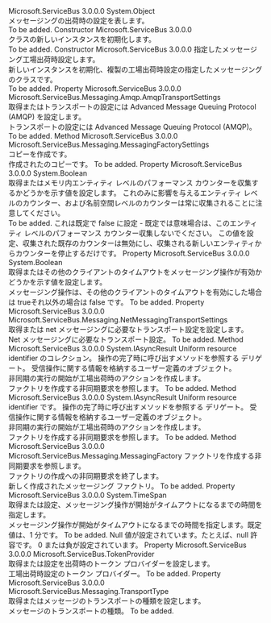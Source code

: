 <Type Name="MessagingFactorySettings" FullName="Microsoft.ServiceBus.Messaging.MessagingFactorySettings">
  <TypeSignature Language="C#" Value="public class MessagingFactorySettings" />
  <TypeSignature Language="ILAsm" Value=".class public auto ansi beforefieldinit MessagingFactorySettings extends System.Object" />
  <TypeSignature Language="DocId" Value="T:Microsoft.ServiceBus.Messaging.MessagingFactorySettings" />
  <TypeSignature Language="VB.NET" Value="Public Class MessagingFactorySettings" />
  <TypeSignature Language="F#" Value="type MessagingFactorySettings = class" />
  <AssemblyInfo>
    <AssemblyName>Microsoft.ServiceBus</AssemblyName>
    <AssemblyVersion>3.0.0.0</AssemblyVersion>
  </AssemblyInfo>
  <Base>
    <BaseTypeName>System.Object</BaseTypeName>
  </Base>
  <Interfaces />
  <Docs>
    <summary>メッセージングの出荷時の設定を表します。</summary>
    <remarks>To be added.</remarks>
  </Docs>
  <Members>
    <Member MemberName=".ctor">
      <MemberSignature Language="C#" Value="public MessagingFactorySettings ();" />
      <MemberSignature Language="ILAsm" Value=".method public hidebysig specialname rtspecialname instance void .ctor() cil managed" />
      <MemberSignature Language="DocId" Value="M:Microsoft.ServiceBus.Messaging.MessagingFactorySettings.#ctor" />
      <MemberSignature Language="VB.NET" Value="Public Sub New ()" />
      <MemberType>Constructor</MemberType>
      <AssemblyInfo>
        <AssemblyName>Microsoft.ServiceBus</AssemblyName>
        <AssemblyVersion>3.0.0.0</AssemblyVersion>
      </AssemblyInfo>
      <Parameters />
      <Docs>
        <summary><see cref="T:Microsoft.ServiceBus.Messaging.MessagingFactorySettings" /> クラスの新しいインスタンスを初期化します。</summary>
        <remarks>To be added.</remarks>
      </Docs>
    </Member>
    <Member MemberName=".ctor">
      <MemberSignature Language="C#" Value="public MessagingFactorySettings (Microsoft.ServiceBus.Messaging.MessagingFactorySettings other);" />
      <MemberSignature Language="ILAsm" Value=".method public hidebysig specialname rtspecialname instance void .ctor(class Microsoft.ServiceBus.Messaging.MessagingFactorySettings other) cil managed" />
      <MemberSignature Language="DocId" Value="M:Microsoft.ServiceBus.Messaging.MessagingFactorySettings.#ctor(Microsoft.ServiceBus.Messaging.MessagingFactorySettings)" />
      <MemberSignature Language="VB.NET" Value="Public Sub New (other As MessagingFactorySettings)" />
      <MemberSignature Language="F#" Value="new Microsoft.ServiceBus.Messaging.MessagingFactorySettings : Microsoft.ServiceBus.Messaging.MessagingFactorySettings -&gt; Microsoft.ServiceBus.Messaging.MessagingFactorySettings" Usage="new Microsoft.ServiceBus.Messaging.MessagingFactorySettings other" />
      <MemberType>Constructor</MemberType>
      <AssemblyInfo>
        <AssemblyName>Microsoft.ServiceBus</AssemblyName>
        <AssemblyVersion>3.0.0.0</AssemblyVersion>
      </AssemblyInfo>
      <Parameters>
        <Parameter Name="other" Type="Microsoft.ServiceBus.Messaging.MessagingFactorySettings" />
      </Parameters>
      <Docs>
        <param name="other">指定したメッセージング工場出荷時設定します。</param>
        <summary>新しいインスタンスを初期化、<see cref="T:Microsoft.ServiceBus.Messaging.MessagingFactorySettings" />複製の工場出荷時設定の指定したメッセージングのクラスです。</summary>
        <remarks>To be added.</remarks>
      </Docs>
    </Member>
    <Member MemberName="AmqpTransportSettings">
      <MemberSignature Language="C#" Value="public Microsoft.ServiceBus.Messaging.Amqp.AmqpTransportSettings AmqpTransportSettings { get; set; }" />
      <MemberSignature Language="ILAsm" Value=".property instance class Microsoft.ServiceBus.Messaging.Amqp.AmqpTransportSettings AmqpTransportSettings" />
      <MemberSignature Language="DocId" Value="P:Microsoft.ServiceBus.Messaging.MessagingFactorySettings.AmqpTransportSettings" />
      <MemberSignature Language="VB.NET" Value="Public Property AmqpTransportSettings As AmqpTransportSettings" />
      <MemberSignature Language="F#" Value="member this.AmqpTransportSettings : Microsoft.ServiceBus.Messaging.Amqp.AmqpTransportSettings with get, set" Usage="Microsoft.ServiceBus.Messaging.MessagingFactorySettings.AmqpTransportSettings" />
      <MemberType>Property</MemberType>
      <AssemblyInfo>
        <AssemblyName>Microsoft.ServiceBus</AssemblyName>
        <AssemblyVersion>3.0.0.0</AssemblyVersion>
      </AssemblyInfo>
      <ReturnValue>
        <ReturnType>Microsoft.ServiceBus.Messaging.Amqp.AmqpTransportSettings</ReturnType>
      </ReturnValue>
      <Docs>
        <summary>取得またはトランスポートの設定には Advanced Message Queuing Protocol (AMQP) を設定します。</summary>
        <value>トランスポートの設定には Advanced Message Queuing Protocol (AMQP)。</value>
        <remarks>To be added.</remarks>
      </Docs>
    </Member>
    <Member MemberName="Clone">
      <MemberSignature Language="C#" Value="public virtual Microsoft.ServiceBus.Messaging.MessagingFactorySettings Clone ();" />
      <MemberSignature Language="ILAsm" Value=".method public hidebysig newslot virtual instance class Microsoft.ServiceBus.Messaging.MessagingFactorySettings Clone() cil managed" />
      <MemberSignature Language="DocId" Value="M:Microsoft.ServiceBus.Messaging.MessagingFactorySettings.Clone" />
      <MemberSignature Language="VB.NET" Value="Public Overridable Function Clone () As MessagingFactorySettings" />
      <MemberSignature Language="F#" Value="abstract member Clone : unit -&gt; Microsoft.ServiceBus.Messaging.MessagingFactorySettings&#xA;override this.Clone : unit -&gt; Microsoft.ServiceBus.Messaging.MessagingFactorySettings" Usage="messagingFactorySettings.Clone " />
      <MemberType>Method</MemberType>
      <AssemblyInfo>
        <AssemblyName>Microsoft.ServiceBus</AssemblyName>
        <AssemblyVersion>3.0.0.0</AssemblyVersion>
      </AssemblyInfo>
      <ReturnValue>
        <ReturnType>Microsoft.ServiceBus.Messaging.MessagingFactorySettings</ReturnType>
      </ReturnValue>
      <Parameters />
      <Docs>
        <summary>コピーを作成<see cref="T:Microsoft.ServiceBus.Messaging.MessagingFactorySettings" />です。</summary>
        <returns>作成されたのコピー<see cref="T:Microsoft.ServiceBus.Messaging.MessagingFactorySettings" />です。</returns>
        <remarks>To be added.</remarks>
      </Docs>
    </Member>
    <Member MemberName="DisableEntityLevelPerformanceCounters">
      <MemberSignature Language="C#" Value="public bool DisableEntityLevelPerformanceCounters { get; set; }" />
      <MemberSignature Language="ILAsm" Value=".property instance bool DisableEntityLevelPerformanceCounters" />
      <MemberSignature Language="DocId" Value="P:Microsoft.ServiceBus.Messaging.MessagingFactorySettings.DisableEntityLevelPerformanceCounters" />
      <MemberSignature Language="VB.NET" Value="Public Property DisableEntityLevelPerformanceCounters As Boolean" />
      <MemberSignature Language="F#" Value="member this.DisableEntityLevelPerformanceCounters : bool with get, set" Usage="Microsoft.ServiceBus.Messaging.MessagingFactorySettings.DisableEntityLevelPerformanceCounters" />
      <MemberType>Property</MemberType>
      <AssemblyInfo>
        <AssemblyName>Microsoft.ServiceBus</AssemblyName>
        <AssemblyVersion>3.0.0.0</AssemblyVersion>
      </AssemblyInfo>
      <ReturnValue>
        <ReturnType>System.Boolean</ReturnType>
      </ReturnValue>
      <Docs>
        <summary>
            取得またはメモリ内エンティティ レベルのパフォーマンス カウンターを収集するかどうかを示す値を設定します。 これのみに影響を与えるエンティティ レベルのカウンター、および名前空間レベルのカウンターは常に収集されることに注意してください。
            </summary>
        <value>To be added.</value>
        <remarks>これは既定で false に設定 - 既定では意味場合は、このエンティティ レベルのパフォーマンス カウンター収集しないでください。 この値を設定、収集された既存のカウンターは無効にし、収集される新しいエンティティからカウンターを停止するだけです。</remarks>
      </Docs>
    </Member>
    <Member MemberName="EnableAdditionalClientTimeout">
      <MemberSignature Language="C#" Value="public bool EnableAdditionalClientTimeout { get; set; }" />
      <MemberSignature Language="ILAsm" Value=".property instance bool EnableAdditionalClientTimeout" />
      <MemberSignature Language="DocId" Value="P:Microsoft.ServiceBus.Messaging.MessagingFactorySettings.EnableAdditionalClientTimeout" />
      <MemberSignature Language="VB.NET" Value="Public Property EnableAdditionalClientTimeout As Boolean" />
      <MemberSignature Language="F#" Value="member this.EnableAdditionalClientTimeout : bool with get, set" Usage="Microsoft.ServiceBus.Messaging.MessagingFactorySettings.EnableAdditionalClientTimeout" />
      <MemberType>Property</MemberType>
      <AssemblyInfo>
        <AssemblyName>Microsoft.ServiceBus</AssemblyName>
        <AssemblyVersion>3.0.0.0</AssemblyVersion>
      </AssemblyInfo>
      <ReturnValue>
        <ReturnType>System.Boolean</ReturnType>
      </ReturnValue>
      <Docs>
        <summary>取得またはその他のクライアントのタイムアウトをメッセージング操作が有効かどうかを示す値を設定します。</summary>
        <value>メッセージング操作は、その他のクライアントのタイムアウトを有効にした場合は trueそれ以外の場合は false です。</value>
        <remarks>To be added.</remarks>
      </Docs>
    </Member>
    <Member MemberName="NetMessagingTransportSettings">
      <MemberSignature Language="C#" Value="public Microsoft.ServiceBus.Messaging.NetMessagingTransportSettings NetMessagingTransportSettings { get; set; }" />
      <MemberSignature Language="ILAsm" Value=".property instance class Microsoft.ServiceBus.Messaging.NetMessagingTransportSettings NetMessagingTransportSettings" />
      <MemberSignature Language="DocId" Value="P:Microsoft.ServiceBus.Messaging.MessagingFactorySettings.NetMessagingTransportSettings" />
      <MemberSignature Language="VB.NET" Value="Public Property NetMessagingTransportSettings As NetMessagingTransportSettings" />
      <MemberSignature Language="F#" Value="member this.NetMessagingTransportSettings : Microsoft.ServiceBus.Messaging.NetMessagingTransportSettings with get, set" Usage="Microsoft.ServiceBus.Messaging.MessagingFactorySettings.NetMessagingTransportSettings" />
      <MemberType>Property</MemberType>
      <AssemblyInfo>
        <AssemblyName>Microsoft.ServiceBus</AssemblyName>
        <AssemblyVersion>3.0.0.0</AssemblyVersion>
      </AssemblyInfo>
      <ReturnValue>
        <ReturnType>Microsoft.ServiceBus.Messaging.NetMessagingTransportSettings</ReturnType>
      </ReturnValue>
      <Docs>
        <summary>取得または net メッセージングに必要なトランスポート設定を設定します。</summary>
        <value>Net メッセージングに必要なトランスポート設定。</value>
        <remarks>To be added.</remarks>
      </Docs>
    </Member>
    <Member MemberName="OnBeginCreateFactory">
      <MemberSignature Language="C#" Value="protected virtual IAsyncResult OnBeginCreateFactory (System.Collections.Generic.IEnumerable&lt;Uri&gt; uriAddresses, AsyncCallback callback, object state);" />
      <MemberSignature Language="ILAsm" Value=".method familyhidebysig newslot virtual instance class System.IAsyncResult OnBeginCreateFactory(class System.Collections.Generic.IEnumerable`1&lt;class System.Uri&gt; uriAddresses, class System.AsyncCallback callback, object state) cil managed" />
      <MemberSignature Language="DocId" Value="M:Microsoft.ServiceBus.Messaging.MessagingFactorySettings.OnBeginCreateFactory(System.Collections.Generic.IEnumerable{System.Uri},System.AsyncCallback,System.Object)" />
      <MemberSignature Language="VB.NET" Value="Protected Overridable Function OnBeginCreateFactory (uriAddresses As IEnumerable(Of Uri), callback As AsyncCallback, state As Object) As IAsyncResult" />
      <MemberSignature Language="F#" Value="abstract member OnBeginCreateFactory : seq&lt;Uri&gt; * AsyncCallback * obj -&gt; IAsyncResult&#xA;override this.OnBeginCreateFactory : seq&lt;Uri&gt; * AsyncCallback * obj -&gt; IAsyncResult" Usage="messagingFactorySettings.OnBeginCreateFactory (uriAddresses, callback, state)" />
      <MemberType>Method</MemberType>
      <AssemblyInfo>
        <AssemblyName>Microsoft.ServiceBus</AssemblyName>
        <AssemblyVersion>3.0.0.0</AssemblyVersion>
      </AssemblyInfo>
      <ReturnValue>
        <ReturnType>System.IAsyncResult</ReturnType>
      </ReturnValue>
      <Parameters>
        <Parameter Name="uriAddresses" Type="System.Collections.Generic.IEnumerable&lt;System.Uri&gt;" />
        <Parameter Name="callback" Type="System.AsyncCallback" />
        <Parameter Name="state" Type="System.Object" />
      </Parameters>
      <Docs>
        <param name="uriAddresses">Uniform resource identifier のコレクション。</param>
        <param name="callback">操作の完了時に呼び出すメソッドを参照する <see cref="T:System.AsyncCallback" /> デリゲート。</param>
        <param name="state">受信操作に関する情報を格納するユーザー定義のオブジェクト。</param>
        <summary>非同期の実行の開始が工場出荷時のアクションを作成します。</summary>
        <returns><see cref="T:System.IAsyncResult" />ファクトリを作成する非同期要求を参照します。</returns>
        <remarks>To be added.</remarks>
      </Docs>
    </Member>
    <Member MemberName="OnBeginCreateFactory">
      <MemberSignature Language="C#" Value="protected virtual IAsyncResult OnBeginCreateFactory (Uri uri, AsyncCallback callback, object state);" />
      <MemberSignature Language="ILAsm" Value=".method familyhidebysig newslot virtual instance class System.IAsyncResult OnBeginCreateFactory(class System.Uri uri, class System.AsyncCallback callback, object state) cil managed" />
      <MemberSignature Language="DocId" Value="M:Microsoft.ServiceBus.Messaging.MessagingFactorySettings.OnBeginCreateFactory(System.Uri,System.AsyncCallback,System.Object)" />
      <MemberSignature Language="F#" Value="abstract member OnBeginCreateFactory : Uri * AsyncCallback * obj -&gt; IAsyncResult&#xA;override this.OnBeginCreateFactory : Uri * AsyncCallback * obj -&gt; IAsyncResult" Usage="messagingFactorySettings.OnBeginCreateFactory (uri, callback, state)" />
      <MemberType>Method</MemberType>
      <AssemblyInfo>
        <AssemblyName>Microsoft.ServiceBus</AssemblyName>
        <AssemblyVersion>3.0.0.0</AssemblyVersion>
      </AssemblyInfo>
      <ReturnValue>
        <ReturnType>System.IAsyncResult</ReturnType>
      </ReturnValue>
      <Parameters>
        <Parameter Name="uri" Type="System.Uri" />
        <Parameter Name="callback" Type="System.AsyncCallback" />
        <Parameter Name="state" Type="System.Object" />
      </Parameters>
      <Docs>
        <param name="uri">Uniform resource identifier です。</param>
        <param name="callback">操作の完了時に呼び出すメソッドを参照する <see cref="T:System.AsyncCallback" /> デリゲート。</param>
        <param name="state">受信操作に関する情報を格納するユーザー定義のオブジェクト。</param>
        <summary>非同期の実行の開始が工場出荷時のアクションを作成します。</summary>
        <returns><see cref="T:System.IAsyncResult" />ファクトリを作成する非同期要求を参照します。</returns>
        <remarks>To be added.</remarks>
      </Docs>
    </Member>
    <Member MemberName="OnEndCreateFactory">
      <MemberSignature Language="C#" Value="protected virtual Microsoft.ServiceBus.Messaging.MessagingFactory OnEndCreateFactory (IAsyncResult result);" />
      <MemberSignature Language="ILAsm" Value=".method familyhidebysig newslot virtual instance class Microsoft.ServiceBus.Messaging.MessagingFactory OnEndCreateFactory(class System.IAsyncResult result) cil managed" />
      <MemberSignature Language="DocId" Value="M:Microsoft.ServiceBus.Messaging.MessagingFactorySettings.OnEndCreateFactory(System.IAsyncResult)" />
      <MemberSignature Language="VB.NET" Value="Protected Overridable Function OnEndCreateFactory (result As IAsyncResult) As MessagingFactory" />
      <MemberSignature Language="F#" Value="abstract member OnEndCreateFactory : IAsyncResult -&gt; Microsoft.ServiceBus.Messaging.MessagingFactory&#xA;override this.OnEndCreateFactory : IAsyncResult -&gt; Microsoft.ServiceBus.Messaging.MessagingFactory" Usage="messagingFactorySettings.OnEndCreateFactory result" />
      <MemberType>Method</MemberType>
      <AssemblyInfo>
        <AssemblyName>Microsoft.ServiceBus</AssemblyName>
        <AssemblyVersion>3.0.0.0</AssemblyVersion>
      </AssemblyInfo>
      <ReturnValue>
        <ReturnType>Microsoft.ServiceBus.Messaging.MessagingFactory</ReturnType>
      </ReturnValue>
      <Parameters>
        <Parameter Name="result" Type="System.IAsyncResult" />
      </Parameters>
      <Docs>
        <param name="result"><see cref="T:System.IAsyncResult" />ファクトリを作成する非同期要求を参照します。</param>
        <summary>ファクトリの作成への非同期要求を終了します。</summary>
        <returns>新しく作成されたメッセージング ファクトリ。</returns>
        <remarks>To be added.</remarks>
      </Docs>
    </Member>
    <Member MemberName="OperationTimeout">
      <MemberSignature Language="C#" Value="public TimeSpan OperationTimeout { get; set; }" />
      <MemberSignature Language="ILAsm" Value=".property instance valuetype System.TimeSpan OperationTimeout" />
      <MemberSignature Language="DocId" Value="P:Microsoft.ServiceBus.Messaging.MessagingFactorySettings.OperationTimeout" />
      <MemberSignature Language="VB.NET" Value="Public Property OperationTimeout As TimeSpan" />
      <MemberSignature Language="F#" Value="member this.OperationTimeout : TimeSpan with get, set" Usage="Microsoft.ServiceBus.Messaging.MessagingFactorySettings.OperationTimeout" />
      <MemberType>Property</MemberType>
      <AssemblyInfo>
        <AssemblyName>Microsoft.ServiceBus</AssemblyName>
        <AssemblyVersion>3.0.0.0</AssemblyVersion>
      </AssemblyInfo>
      <ReturnValue>
        <ReturnType>System.TimeSpan</ReturnType>
      </ReturnValue>
      <Docs>
        <summary>取得または設定、<see cref="T:System.TimeSpan" />メッセージング操作が開始がタイムアウトになるまでの時間を指定します。</summary>
        <value><see cref="T:System.TimeSpan" />メッセージング操作が開始がタイムアウトになるまでの時間を指定します。既定値は、1 分です。</value>
        <remarks>To be added.</remarks>
        <exception cref="T:System.ArgumentNullException">Null 値が設定されています。たとえば、null 許容<see cref="T:System.TimeSpan" />です。</exception>
        <exception cref="T:System.ArgumentOutOfRangeException">0 または負<see cref="T:System.TimeSpan" />が設定されています。</exception>
      </Docs>
    </Member>
    <Member MemberName="TokenProvider">
      <MemberSignature Language="C#" Value="public Microsoft.ServiceBus.TokenProvider TokenProvider { get; set; }" />
      <MemberSignature Language="ILAsm" Value=".property instance class Microsoft.ServiceBus.TokenProvider TokenProvider" />
      <MemberSignature Language="DocId" Value="P:Microsoft.ServiceBus.Messaging.MessagingFactorySettings.TokenProvider" />
      <MemberSignature Language="VB.NET" Value="Public Property TokenProvider As TokenProvider" />
      <MemberSignature Language="F#" Value="member this.TokenProvider : Microsoft.ServiceBus.TokenProvider with get, set" Usage="Microsoft.ServiceBus.Messaging.MessagingFactorySettings.TokenProvider" />
      <MemberType>Property</MemberType>
      <AssemblyInfo>
        <AssemblyName>Microsoft.ServiceBus</AssemblyName>
        <AssemblyVersion>3.0.0.0</AssemblyVersion>
      </AssemblyInfo>
      <ReturnValue>
        <ReturnType>Microsoft.ServiceBus.TokenProvider</ReturnType>
      </ReturnValue>
      <Docs>
        <summary>取得または設定を出荷時のトークン プロバイダーを設定します。</summary>
        <value>工場出荷時設定のトークン プロバイダー。</value>
        <remarks>To be added.</remarks>
      </Docs>
    </Member>
    <Member MemberName="TransportType">
      <MemberSignature Language="C#" Value="public Microsoft.ServiceBus.Messaging.TransportType TransportType { get; set; }" />
      <MemberSignature Language="ILAsm" Value=".property instance valuetype Microsoft.ServiceBus.Messaging.TransportType TransportType" />
      <MemberSignature Language="DocId" Value="P:Microsoft.ServiceBus.Messaging.MessagingFactorySettings.TransportType" />
      <MemberSignature Language="VB.NET" Value="Public Property TransportType As TransportType" />
      <MemberSignature Language="F#" Value="member this.TransportType : Microsoft.ServiceBus.Messaging.TransportType with get, set" Usage="Microsoft.ServiceBus.Messaging.MessagingFactorySettings.TransportType" />
      <MemberType>Property</MemberType>
      <AssemblyInfo>
        <AssemblyName>Microsoft.ServiceBus</AssemblyName>
        <AssemblyVersion>3.0.0.0</AssemblyVersion>
      </AssemblyInfo>
      <ReturnValue>
        <ReturnType>Microsoft.ServiceBus.Messaging.TransportType</ReturnType>
      </ReturnValue>
      <Docs>
        <summary>取得またはメッセージのトランスポートの種類を設定します。</summary>
        <value>メッセージのトランスポートの種類。</value>
        <remarks>To be added.</remarks>
      </Docs>
    </Member>
  </Members>
</Type>